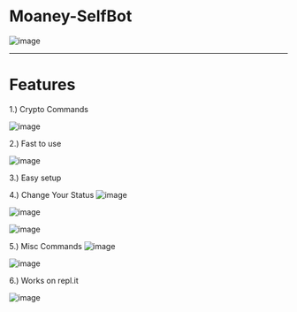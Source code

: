 # Moaney-SelfBot
![image](https://github.com/overvalue/Moaney-SelfBot/assets/121876198/0add3b42-dbb5-4e9e-8f3b-54c7d30aaeab)
____________________________________________________________________________________________________________
 # Features
 1.) Crypto Commands 
 
![image](https://github.com/overvalue/Moaney-SelfBot/assets/121876198/d51a172c-2424-4e3b-b384-7e2c7759631a)

 2.) Fast to use
 
 ![image](https://github.com/overvalue/Moaney-SelfBot/assets/121876198/3290335e-60c1-45aa-b116-2f31186ca393)

 
 3.) Easy setup
 
 4.) Change Your Status
 ![image](https://github.com/overvalue/Moaney-SelfBot/assets/121876198/78e3e860-e29b-406d-9c8e-638dc326ef30)
 
 
![image](https://github.com/overvalue/Moaney-SelfBot/assets/121876198/139d979d-283b-4838-8db6-2c2aa49e5384)


![image](https://github.com/overvalue/Moaney-SelfBot/assets/121876198/ff38c892-3420-48fc-8e32-70acd99df611)

 5.) Misc Commands
 ![image](https://github.com/overvalue/Moaney-SelfBot/assets/121876198/219a6d1a-7bcd-4bed-bab7-742535dedec2)
 
 
![image](https://github.com/overvalue/Moaney-SelfBot/assets/121876198/eee6e9c8-e493-44cc-bffd-7688055aa12d)

 6.) Works on repl.it
 
![image](https://github.com/overvalue/Moaney-SelfBot/assets/121876198/f39bede5-7f5d-49cc-83aa-353224723f7c)

